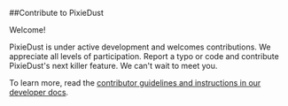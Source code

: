##Contribute to PixieDust

Welcome! 

PixieDust is under active development and welcomes contributions.  We appreciate all levels of participation.
Report a typo or code and contribute PixieDust's next killer feature. We can't wait to meet you.  

To learn more, read the [contributor guidelines and instructions in our developer docs](https://ibm-cds-labs.github.io/pixiedust/contribute.html).
